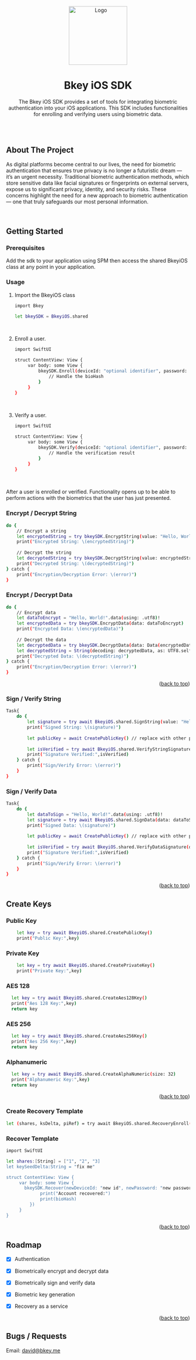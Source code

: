 <a id="readme-top"></a>


<!-- PROJECT LOGO -->
<br />
<div align="center">
  <a href="https://github.com/github_username/repo_name">
    <img src="images/logo.png" alt="Logo" width="160" height="160">
  </a>

<h1 align="center">Bkey iOS SDK</h1>

  <p align="center">
    The Bkey iOS SDK provides a set of tools for integrating biometric authentication into your iOS applications. This SDK includes functionalities for enrolling and verifying users using biometric data.
    <br />
    <br />
  </p>
</div>


<br />

<!-- ABOUT THE PROJECT -->
## About The Project

As digital platforms become central to our lives, the need for biometric authentication that ensures true privacy is no longer a futuristic dream — it’s an urgent necessity. Traditional biometric authentication methods, which store sensitive data like facial signatures or fingerprints on external servers, expose us to significant privacy, identity, and security risks. These concerns highlight the need for a new approach to biometric authentication — one that truly safeguards our most personal information.

<br />

<!-- GETTING STARTED -->
## Getting Started

### Prerequisites

Add the sdk to your application using SPM then access the shared BkeyiOS class at any point in your application.

### Usage

1. Import the BkeyiOS class
   ```sh
   import Bkey
   
   let bkeySDK = BkeyiOS.shared
   ```
<br>

2. Enroll a user. 
   ```sh
   import SwiftUI

   struct ContentView: View {
        var body: some View {
            bkeySDK.Enroll(deviceId: "optional identifier", password: "optional password") { bioHash in
                // Handle the bioHash
            }
        }
   }
   ```
<br>

3. Verify a user.
   ```sh
   import SwiftUI

   struct ContentView: View {
        var body: some View {
            bkeySDK.Verify(deviceId: "optional identifier", password: "optional password", bioHash: [/* bioHash data */]) { isSuccess in
                // Handle the verification result
            }
        }
   }
   ```
<br>

After a user is enrolled or verified. Functionality opens up to be able to perform actions with the biometrics that the user has just presented. 

### Encrypt / Decrypt String
```sh
do {
    // Encrypt a string
    let encryptedString = try bkeySDK.EncryptString(value: "Hello, World!")
    print("Encrypted String: \(encryptedString)")
    
    // Decrypt the string
    let decryptedString = try bkeySDK.DecryptString(value: encryptedString)
    print("Decrypted String: \(decryptedString)")
} catch {
    print("Encryption/Decryption Error: \(error)")
}
```

### Encrypt / Decrypt Data
```sh
do {
    // Encrypt data
    let dataToEncrypt = "Hello, World!".data(using: .utf8)!
    let encryptedData = try bkeySDK.EncryptData(data: dataToEncrypt)
    print("Encrypted Data: \(encryptedData)")
    
    // Decrypt the data
    let decryptedData = try bkeySDK.DecryptData(data: Data(encryptedData))
    let decryptedString = String(decoding: decryptedData, as: UTF8.self)
    print("Decrypted Data: \(decryptedString)")
} catch {
    print("Encryption/Decryption Error: \(error)")
}
```

<p align="right">(<a href="#readme-top">back to top</a>)</p>


### Sign / Verify String
```sh
Task{
    do {
        let signature = try await BkeyiOS.shared.SignString(value: "Hello, World!")
        print("Signed String: \(signature)")
        
        let publicKey = await CreatePublicKey() // replace with other public key if needed
        
        let isVerified = try await BkeyiOS.shared.VerifyStringSignature(value: "Hello, World!", signature: signature, publicKey: publicKey)
        print("Signature Verified:",isVerified)
    } catch {
        print("Sign/Verify Error: \(error)")
    }
}
```

### Sign / Verify Data
```sh
Task{
    do {
        let dataToSign = "Hello, World!".data(using: .utf8)!
        let signature = try await BkeyiOS.shared.SignData(data: dataToSign)
        print("Signed Data: \(signature)")
        
        let publicKey = await CreatePublicKey() // replace with other public key if needed
        
        let isVerified = try await BkeyiOS.shared.VerifyDataSignature(data: dataToSign, signature: signature, publicKey: publicKey)
        print("Signature Verified:",isVerified)
    } catch {
        print("Sign/Verify Error: \(error)")
    }
}
```

<p align="right">(<a href="#readme-top">back to top</a>)</p>


## Create Keys

### Public Key
```sh
    let key = try await BkeyiOS.shared.CreatePublicKey()
    print("Public Key:",key)
```

### Private Key
```sh
    let key = try await BkeyiOS.shared.CreatePrivateKey()
    print("Private Key:",key)
```

### AES 128
```sh
  let key = try await BkeyiOS.shared.CreateAes128Key()
  print("Aes 128 Key:",key)
  return key
```

### AES 256
```sh
  let key = try await BkeyiOS.shared.CreateAes256Key()
  print("Aes 256 Key:",key)
  return key
```

### Alphanumeric
```sh
  let key = try await BkeyiOS.shared.CreateAlphaNumeric(size: 32)
  print("Alphanumeric Key:",key)
  return key
```

<p align="right">(<a href="#readme-top">back to top</a>)</p>

### Create Recovery Template
```sh
let (shares, ksDelta, piRef) = try await BkeyiOS.shared.RecoveryEnroll(recoveryId: "recovery id", recoveryPassword: "recovery password", includeFace: true, numShares: 3, threshold: 2)

```

### Recover Template
   ```sh
   import SwiftUI

   let shares:[String] = ["1", "2", "3]
   let keySeedDelta:String = "fix me"

   struct ContentView: View {
        var body: some View {
          bkeySDK.Recover(newDeviceId: "new id", newPassword: "new password", recoveryId: "recovery id", recoveryPassword: "recovery password", includeFace: true, shares:shares, keySeedDelta: keySeedDelta, callback: { bioHash in
                print("Account recovered:")
                print(bioHash)
            })
        }
   }
   ```

<p align="right">(<a href="#readme-top">back to top</a>)</p>

<!-- ROADMAP -->
## Roadmap

- [X] Authentication 
- [X] Biometrically encrypt and decrypt data
- [X] Biometrically sign and verify data
- [X] Biometric key generation
- [X] Recovery as a service


<p align="right">(<a href="#readme-top">back to top</a>)</p>

## Bugs / Requests
Email: david@bkey.me
